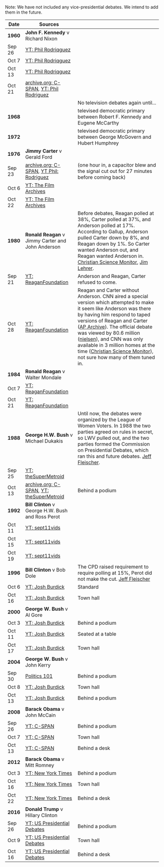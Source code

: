 Note: We have not included any vice-presidential debates.  We intend to add them in the future.

|Date    | Sources | |
|--------|---------------------------------------------|-------|
|**1960**| **John F. Kennedy** v Richard Nixon         |       |
|Sep 26  | [YT: Phil Rodriqguez](https://www.youtube.com/watch?v=Txkwp5AUfCg) | |
|Oct 7   | [YT: Phil Rodriqguez](https://www.youtube.com/watch?v=z-4VeDta7Mo) | |
|Oct 13  | [YT: Phil Rodriqguez](https://www.youtube.com/watch?v=8SdDhojNT2o) | |
|Oct 21  | [archive.org: C-SPAN](https://archive.org/details/CSPAN3_20161030_150000_1960_Presidential_Candidates_Fourth_Debate/), [YT: Phil Rodriguez](https://www.youtube.com/watch?v=LN8F1FGZfzA) | |
|        |   | No television debates again until...                                       |
|**1968**|   | televised democratic primary between Robert F. Kennedy and Eugene McCarthy |
|**1972**|   | televised democratic primary between George McGovern and Hubert Humphrey   |
|**1976**| **Jimmy Carter** v Gerald Ford |  |
|Sep 23 | [archive.org: C-SPAN](https://archive.org/details/CSPAN_20160925_054000_1976_Presidential_Candidates_First_Debate), [YT Phil: Rodriguez](https://www.youtube.com/watch?v=GlPjW_2_LXI) | (one hour in, a capacitor blew and the signal cut out for 27 minutes before coming back) |
|Oct 6  | [YT: The Film Archives](https://www.youtube.com/watch?v=TjHjU0Eu26Y) | |
|Oct 22 | [YT: The Film Archives](https://www.youtube.com/watch?v=CipT04S0bVE) | |
|**1980**| **Ronald Reagan** v Jimmy Carter and John Anderson | Before debates, Reagan polled at 38%, Carter polled at 37%, and Anderson polled at 17%. According to Gallup, Anderson pulled Carter down by 8%, and Reagan down by 1%. So Carter wanted Anderson out, and Reagan wanted Anderson in. [Christian Science Monitor](https://www.csmonitor.com/1980/0829/082943.html), [Jim Lehrer](https://www.pbs.org/newshour/spc/debatingourdestiny/doc1980.html). |
|Sep 21 | [YT: ReaganFoundation](https://www.youtube.com/watch?v=wiAf2Ch9QbM) | Anderson and Reagan, Carter refused to come. |
|Oct 28 | [YT: ReaganFoundation](https://www.youtube.com/watch?v=_8YxFc_1b_0) | Reagan and Carter without Anderson.  CNN aired a special version which attempted to make it seem like Anderson was there by having him respond to taped versions of Reagan and Carter ([AP Archive](https://www.youtube.com/channel/UCHTK-2W11Vh1V4uwofOfR4w/search?query=carter+reagan+anderson)).  The official debate was viewed by 80.6 million ([nielsen](https://www.nielsen.com/us/en/insights/article/2008/top-ten-presidential-debates-1960-to-present/)), and CNN was only available in 3 million homes at the time ([Christian Science Monitor](https://www.csmonitor.com/1980/1027/102722.html)), not sure how many of them tuned in. |
|**1984**| **Ronald Reagan** v Walter Mondale |  |
|Oct 7  | [YT: ReaganFoundation](https://www.youtube.com/watch?v=OGvBFQQPRXs) | |
|Oct 21 | [YT: ReaganFoundation](https://www.youtube.com/watch?v=EF73k5-Hiqg) | |
|**1988**| **George H.W. Bush** v Michael Dukakis  | Until now, the debates were organized by the League of Women Voters.  In 1988 the two parties agreed on rules in secret, so LWV pulled out, and the two parties formed the Commission on Presidential Debates, which ran this and future debates. [Jeff Fleischer](https://www.google.com/books/edition/_/j4HADwAAQBAJ?hl=en&gbpv=1&bsq=1988%20representatives). |
|Sep 25 | [YT: theSuperMetroid](https://www.youtube.com/watch?v=PbSzCpUyLPc) | |
|Oct 13 | [archive.org: C-SPAN](https://archive.org/details/CSPAN3_20161009_140000_1988_Presidential_Candidates_Second_Debate), [YT: theSuperMetroid](https://www.youtube.com/watch?v=OGpROh7Ia10) | Behind a podium |
|**1992**| **Bill Clinton** v George H.W. Bush and Ross Perot |   |
|Oct 11 | [YT: sept11vids](https://www.youtube.com/watch?v=XD_cXN9O9ds) | |
|Oct 15 | [YT: sept11vids](https://www.youtube.com/watch?v=m6sUGKAm2YQ) | |
|Oct 19 | [YT: sept11vids](https://www.youtube.com/watch?v=jCGtHqIwKek) | |
|**1996**| **Bill Clinton** v Bob Dole | The CPD raised requirement to require polling at 15%, Perot did not make the cut. [Jeff Fleischer](https://www.google.com/books/edition/_/j4HADwAAQBAJ?hl=en&gbpv=1&bsq=1988%20representatives) |
|Oct 6  | [YT: Josh Burdick](https://www.youtube.com/watch?v=lZhyS5OtPto) | Standard  |
|Oct 16 | [YT: Josh Burdick](https://www.youtube.com/watch?v=I1fcJjdvLn4) | Town hall |
|**2000**| **George W. Bush** v Al Gore |         |  |
|Oct 3  | [YT: Josh Burdick](https://www.youtube.com/watch?v=ibcDfgiin2c) | Behind a podium  |
|Oct 11 | [YT: Josh Burdick](https://www.youtube.com/watch?v=zBXoItXHLTM) | Seated at a table |
|Oct 17 | [YT: Josh Burdick](https://www.youtube.com/watch?v=qCIHimWyFb4) | Town hall |
|**2004**| **George W. Bush** v John Kerry |         |  |
|Sep 30 | [Politics 101](https://www.youtube.com/watch?v=3aNfcxjZkRg) | Behind a podium  |
|Oct 8  | [YT: Josh Burdick](https://www.youtube.com/watch?v=21fXfTmv-aQ) | Town hall |
|Oct 13 | [YT: Josh Burdick](https://www.youtube.com/watch?v=QcNLfajsA_M) | Behind a podium |
|**2008**| **Barack Obama** v John McCain |         |  |
|Sep 26 | [YT: C-SPAN](https://www.youtube.com/watch?v=F-nNIEduEOw) | Behind a podium |
|Oct 7  | [YT: C-SPAN](https://www.youtube.com/watch?v=VkBqLBsu-o4) | Town hall       |
|Oct 13 | [YT: C-SPAN](https://www.youtube.com/watch?v=DvdfO0lq4rQ) | Behind a desk   |
|**2012**| **Barack Obama** v Mitt Romney |         |  |
|Oct 3  | [YT: New York Times](https://www.youtube.com/watch?v=dkrwUU_YApE) | Behind a podium |
|Oct 16 | [YT: New York Times](https://www.youtube.com/watch?v=QEpCrcMF5Ps) | Town hall       |
|Oct 22 | [YT: New York Times](https://www.youtube.com/watch?v=tecohezcA78) | Behind a desk   |
|**2016**| **Donald Trump** v Hillary Clinton |         |  |
|Sep 26 | [YT: US Presidential Debates](https://www.youtube.com/watch?v=NscjkqaJ8wI) | Behind a podium |
|Oct 9  | [YT: US Presidential Debates](https://www.youtube.com/watch?v=qkk1lrLQl9Q) | Town hall       |
|Oct 16 | [YT: US Presidential Debates](https://www.youtube.com/watch?v=fT0spjjJOK8) | Behind a desk   |
